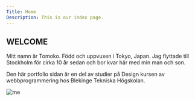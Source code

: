 ```yaml
---
Title: Home
Description: This is our index page.
---
```


WELCOME
-----------------------
<!-- ========================== -->

<div class="main-home">
    <div id="main-text">
        <p>Mitt namn är Tomoko. Född och uppvuxen i Tokyo, Japan. Jag flyttade till Stockholm för cirka 10 år sedan och bor kvar här med min man och son.</p>
        <p>Den här portfolio sidan är en del av studier på Design kursen av webbprogrammering hos Blekinge Tekniska Högskolan.</p>
    </div>
    <!-- ![me image](%assets_url%/img/me_T.jpg "me") -->
    <img id="image-home" src="%assets_url%/img/me_T.jpg" alt="me" defer>
</div>